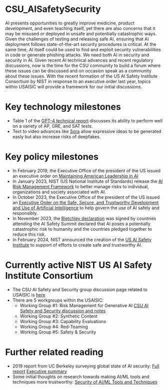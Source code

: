 # CSU_AISafetySecurity

AI presents opportunities to greatly improve medicine, product development, and even teaching itself, yet there are also concerns that it may be misused or deployed in unsafe and potentially catastrophic ways. Given the challenges of testing and releasing safe AI, ensuring that AI deployment follows state-of-the-art security procedures is critical. At the same time, AI itself could be used to find and exploit security vulnerabilities in code or generate phishing attacks. We need both AI in security and security in AI. Given recent AI technical advances and recent regulatory discussions, now is the time for the CSU community to build a forum where these issues can be discussed and on occasion speak as a community about these issues. With the recent formation of the US AI Safety Institute Consortium by NIST in response to an executive order last year, topics within USAISIC will provide a framework for our initial discussions.

# Key technology milestones
  * Table 1 of the [GPT-4 technical report](https://arxiv.org/pdf/2303.08774.pdf) discusses its ability to perform well on a variety of AP, GRE, and SAT tests.
  * Text to video advances like [Sora](https://openai.com/sora) allow expressive ideas to be generated easly but also increase risks of deepfakes.

# Key policy milestones
  * In February 2019, the Executive Office of the president of the US issued an executive order on [Maintaining American Leadership in AI](https://www.federalregister.gov/documents/2019/02/14/2019-02544/maintaining-american-leadership-in-artificial-intelligence)
  * In January 2023, NIST (US National Institute of Standards) release the [AI Risk Management Framework](https://www.nist.gov/itl/ai-risk-management-framework) to better manage risks to individual, organizations and society associated with AI.
  * In October 2023, the Executive Office of the president of the US issued an [Executive Order on the Safe, Secure, and Trustworthy Development and Use of Artificial Intelligence](https://www.whitehouse.gov/briefing-room/presidential-actions/2023/10/30/executive-order-on-the-safe-secure-and-trustworthy-development-and-use-of-artificial-intelligence/) to help govern the use of AI safely and responsibly.
  * In November 2023, the [Bletchley declaration](https://www.theguardian.com/technology/2023/nov/01/uk-us-eu-and-china-sign-declaration-of-ais-catastrophic-danger) was signed by countries attending the AI Safety Summit declared that AI poses a potentially catastrophic risk to humanity and the countries pledged together to reduce this risk.
  * In February 2024, NIST announced the creation of the [US AI Safety Institute](https://www.nist.gov/artificial-intelligence/artificial-intelligence-safety-institute) to support of efforts to create safe and trustworthy AI.

# Currently active NIST US AI Safety Institute Consortium
  * The CSU AI Safety and Security group discussion page related to USAISIC is [here](https://github.com/SteveKommrusch/CSU_AISafetySecurity/wiki/USAISIC)
  * There are 5 workgroups within the USAISIC:
    * Working Group #1: Risk Management for Generative AI [CSU AI Safety and Security discussion and notes](https://github.com/SteveKommrusch/CSU_AISafetySecurity/wiki/Working-Group-%231%3A-Risk-Management-for-Generative-AI)
    * Working Group #2: Synthetic Content
    * Working Group #3: Capability Evaluations
    * Working Group #4: Red-Teaming
    * Working Group #5: Safety & Security

# Further related reading
  * 2019 report from UC Berkeley surveying global state of AI security: [Full report](https://cltc.berkeley.edu/wp-content/uploads/2019/02/Toward_AI_Security.pdf) [Executive summary](https://cltc.berkeley.edu/wp-content/uploads/2019/02/CLTC_Cussins_Toward_AI_Security_Exec_Summ.pdf)
  * Some initial thoughts on research towards making AI/ML tools and techniques more trustworthy: [Security of AI/ML Tools and Techniques](https://github.com/indrajit-ray/Security_for_AI/blob/main/Security-for-AI.pdf)
